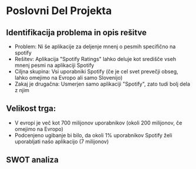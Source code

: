 # Poslovni Del Projekta

## Identifikacija problema in opis rešitve
- Problem: Ni še aplikacije za deljenje mnenj o pesmih specifično na spotify
- Rešitev: Aplikacija "Spotify Ratings" lahko deluje kot središče vseh mnenj pesmi na aplikaciji Spotify
- Ciljna skupina: Vsi uporabniki Spotify (če je cel svet prevečji obseg, lahko omejimo na Evropo ali samo Slovenijo)
- Zakaj je drugačna: Usmerjen samo aplikaciji "Spotify", zato tudi bolj dela z njim

## Velikost trga:
- V evropi je več kot 700 milijonov uporabnikov (okoli 200 milijonov, če omejimo na Evropo)
- Podcenjeno ugibanje bi bilo, da okoli 1% uporabnikov Spotify želi uporabljati našo aplikacijo (7 milijonov)

## SWOT analiza 
